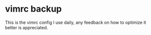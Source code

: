 # vimrc backup
This is the vimrc config I use daily, any feedback on how to optimize it better is appreciated.
